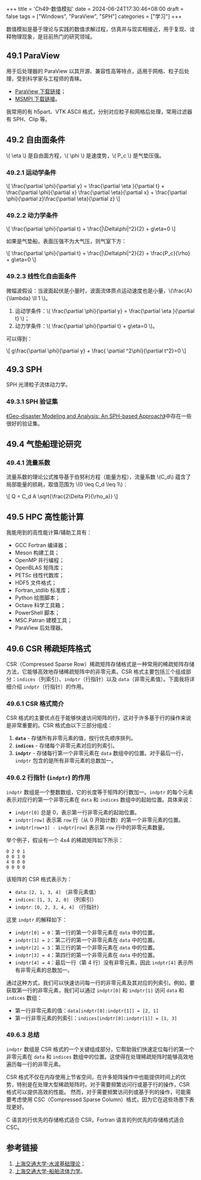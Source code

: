 +++
title = 'Ch49-数值模拟'
date = 2024-06-24T17:30:46+08:00
draft = false
tags = ["Windows", "ParaView", "SPH"]
categories = ["学习"]
+++

数值模拟是基于理论与实践的数值求解过程，仿真并与现实相接近，用于复现、诠释物理现象，是目前热门的研究领域。

## 49.1 ParaView

用于后处理器的 ParaView 以其开源、兼容性高等特点，适用于网格、粒子后处理，受到科学家与工程师的青睐。

* [ParaView 下载链接](https://www.paraview.org/download/)；
* [MSMPI 下载链接](https://learn.microsoft.com/zh-cn/message-passing-interface/microsoft-mpi#ms-mpi-downloads)。

我常用的有 h5part、VTK ASCII 格式，分别对应粒子和网格后处理，常用过滤器有 SPH、Clip 等。

## 49.2 自由面条件

\\( \eta \\) 是自由面方程，\\( \phi \\) 是速度势，\\( P_c \\) 是气垫压强。

### 49.2.1 运动学条件

\\[ \frac{\partial \phi}{\partial y} = \frac{\partial \eta }{\partial t} + \frac{\partial \phi}{\partial x} \frac{\partial \eta}{\partial x} + \frac{\partial \phi}{\partial z}\frac{\partial \eta}{\partial z}   \\]

### 49.2.2 动力学条件

\\[ \frac{\partial \phi}{\partial t} + \frac{|\Delta\phi|^2}{2} + g\eta=0 \\]

如果是气垫船，表面压强不为大气压，则气室下方：

\\[ \frac{\partial \phi}{\partial t} + \frac{|\Delta\phi|^2}{2} + \frac{P_c}{\rho}  + g\eta=0 \\]

### 49.2.3 线性化自由面条件

微幅波假设：当波面起伏是小量时，波面流体质点运动速度也是小量，\\(\frac{A}{\lambda} \ll 1 \\)。

1. 运动学条件：\\( \frac{\partial \phi}{\partial y} = \frac{\partial \eta }{\partial t} \\)；
2. 动力学条件：\\( \frac{\partial \phi}{\partial t} + g\eta=0 \\)。

可以得到：

\\[ g\frac{\partial \phi}{\partial y} + \frac{ \partial ^2\phi}{\partial t^2}=0 \\]

## 49.3 SPH

SPH 光滑粒子流体动力学。

### 49.3.1 SPH 验证集

[《Geo-disaster Modeling and Analysis: An SPH-based Approach》][1]中存在一些很好的验证集。

## 49.4 气垫船理论研究

### 49.4.1 流量系数

流量系数的理论公式推导基于伯努利方程（能量方程），流量系数 \\(C_d\\) 蕴含了局部能量的损耗，取值范围为 \\(0 \leq C_d \leq 1\\)：

\\[ Q = C_d A \sqrt{\frac{2\Delta P}{\rho_a}} \\]

## 49.5 HPC 高性能计算

我能用到的高性能计算/辅助工具有：

* GCC Fortran 编译器；
* Meson 构建工具；
* OpenMP 并行编程；
* OpenBLAS 矩阵库；
* PETSc 线性代数库；
* HDF5 文件格式；
* Fortran_stdlib 标准库；
* Python 绘图脚本；
* Octave 科学工具箱；
* PowerShell 脚本；
* MSC.Patran 建模工具；
* ParaView 后处理器。

## 49.6 CSR 稀疏矩阵格式

CSR（Compressed Sparse Row）稀疏矩阵存储格式是一种常用的稀疏矩阵存储方法，它能够高效地存储稀疏矩阵中的非零元素。CSR 格式主要包括三个组成部分：`indices`（列索引）、`indptr`（行指针）以及 `data`（非零元素值）。下面我将详细介绍 `indptr`（行指针）的作用。

### 49.6.1 CSR 格式简介

CSR 格式的主要优点在于能够快速访问矩阵的行，这对于许多基于行的操作来说是非常重要的。CSR 格式由以下三部分组成：

1. **`data`** - 存储所有非零元素的值，按行优先顺序排列。
2. **`indices`** - 存储每个非零元素对应的列索引。
3. **`indptr`** - 存储每行第一个非零元素在 `data` 数组中的位置。对于最后一行，`indptr` 包含的是所有非零元素的总数加一。

### 49.6.2 行指针 (`indptr`) 的作用

`indptr` 数组是一个整数数组，它的长度等于矩阵的行数加一。`indptr` 的每个元素表示对应行的第一个非零元素在 `data` 和 `indices` 数组中的起始位置。具体来说：

- `indptr[0]` 总是 0，表示第一行非零元素的起始位置。
- `indptr[row]` 表示第 `row` 行（从 0 开始计数）的第一个非零元素的位置。
- `indptr[row+1] - indptr[row]` 表示第 `row` 行中的非零元素数量。

举个例子，假设有一个 4x4 的稀疏矩阵如下所示：

```
0 2 0 1
0 0 3 0
4 0 0 0
0 0 0 0
```

该矩阵的 CSR 格式表示为：

- `data`: `[2, 1, 3, 4]` （非零元素值）
- `indices`: `[1, 3, 2, 0]` （列索引）
- `indptr`: `[0, 2, 3, 4, 4]` （行指针）

这里 `indptr` 的解释如下：

- `indptr[0] = 0`：第一行的第一个非零元素在 `data` 中的位置。
- `indptr[1] = 2`：第二行的第一个非零元素在 `data` 中的位置。
- `indptr[2] = 3`：第三行的第一个非零元素在 `data` 中的位置。
- `indptr[3] = 4`：第四行的第一个非零元素在 `data` 中的位置。
- `indptr[4] = 4`：最后一行（第 4 行）没有非零元素，因此 `indptr[4]` 表示所有非零元素的总数加一。

通过这种方式，我们可以快速访问每一行的非零元素及其对应的列索引。例如，要获取第一行的非零元素，我们可以通过 `indptr[0]` 和 `indptr[1]` 访问 `data` 和 `indices` 数组：

- 第一行非零元素的值：`data[indptr[0]:indptr[1]] = [2, 1]`
- 第一行非零元素的列索引：`indices[indptr[0]:indptr[1]] = [1, 3]`

### 49.6.3 总结

`indptr` 数组是 CSR 格式的一个关键组成部分，它帮助我们快速定位每行的第一个非零元素在 `data` 和 `indices` 数组中的位置。这使得在处理稀疏矩阵时能够高效地遍历每一行的非零元素。

CSR 格式不仅在内存使用上节省空间，在许多矩阵操作中也能提供时间上的优势，特别是在处理大型稀疏矩阵时。对于需要频繁访问行或基于行的操作，CSR 格式可以提供高效的性能。
然而，对于需要频繁访问列或基于列的操作，可能需要考虑使用 CSC（Compressed Sparse Column）格式，因为它在这些场景下表现更好。

C 语言的行优先的存储格式适合 CSR，Fortran 语言的列优先的存储格式适合 CSC。

## 参考链接

1. [上海交通大学-水波基础理论](https://dcwan.sjtu.edu.cn/naocecfd/exercises&examinations/coursewares/CLecture2015_Note21.pdf)；
2. [上海交通大学-船舶流体力学](https://dcwan.sjtu.edu.cn/naocecfd/exercises&examinations/courseware-Chinese.html)。

[1]: https://www.alipan.com/s/G289ymLMAG1
